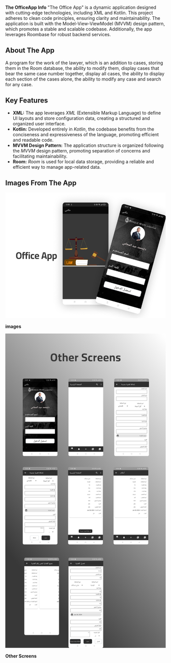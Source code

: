 **The OfficeApp Info**
"The Office App" is a dynamic application designed with cutting-edge technologies, including XML and Kotlin. This project adheres to clean code principles, ensuring clarity and maintainability. The application is built with the Model-View-ViewModel (MVVM) design pattern, which promotes a stable and scalable codebase. Additionally, the app leverages Roombase for robust backend services.

## About The App
A program for the work of the lawyer, which is an addition to cases, storing them in the Room database, the ability to modify them, display cases that bear the same case number together, display all cases, the ability to display each section of the cases alone, the ability to modify any case and search for any case.

## Key Features

- **XML:** The app leverages *XML* (Extensible Markup Language) to define UI layouts and store configuration data, creating a structured and organized user interface.
- **Kotlin:** Developed entirely in *Kotlin*, the codebase benefits from the conciseness and expressiveness of the language, promoting efficient and readable code.
- **MVVM Design Pattern:** The application structure is organized following the *MVVM* design pattern, promoting separation of concerns and facilitating maintainability.
- **Room:** *Room* is used for local data storage, providing a reliable and efficient way to manage app-related data.


## Images From The App

![image](https://github.com/sherifshabans/Office_App/blob/main/image/Cover.png)

**images**


![Other Screens](https://github.com/sherifshabans/Office_App/blob/main/image/Other%20Screens.png)

**Other Screens**



